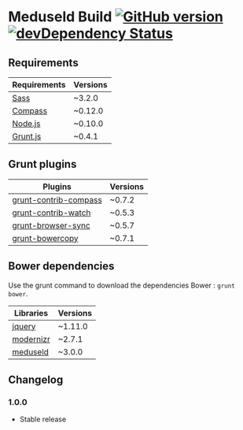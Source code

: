 # Meduseld Build [![GitHub version](https://badge.fury.io/gh/agenceepsilon%2Fmeduseld-build.png)](http://badge.fury.io/gh/agenceepsilon%2Fmeduseld-build) [![devDependency Status](https://david-dm.org/agenceepsilon/meduseld-build/dev-status.png)](https://david-dm.org/agenceepsilon/meduseld-build#info=devDependencies)

## Requirements

| Requirements                         | Versions  |
| ------------------------------------ | --------- |
| [Sass](http://sass-lang.com/)        | ~3.2.0  |
| [Compass](http://compass-style.org)  | ~0.12.0 |
| [Node.js](http://nodejs.org)         | ~0.10.0 |
| [Grunt.js](http://gruntjs.com)       | ~0.4.1  |

## Grunt plugins

| Plugins                                                                   | Versions |
| ------------------------------------------------------------------------- | -------- |
| [grunt-contrib-compass](https://github.com/gruntjs/grunt-contrib-compass) | ~0.7.2   |
| [grunt-contrib-watch](https://github.com/gruntjs/grunt-contrib-watch)     | ~0.5.3   |
| [grunt-browser-sync](https://github.com/shakyshane/grunt-browser-sync)    | ~0.5.7   |
| [grunt-bowercopy](https://github.com/timmywil/grunt-bowercopy)            | ~0.7.1   |

## Bower dependencies

Use the grunt command to download the dependencies Bower : ``grunt bower``.

| Libraries                                              | Versions |
| ------------------------------------------------------ | -------- |
| [jquery](http://jquery.com/)                           | ~1.11.0  |
| [modernizr](http://modernizr.com/)                     | ~2.7.1   |
| [meduseld](https://github.com/agenceepsilon/meduseld)  | ~3.0.0   |

## Changelog

### 1.0.0

* Stable release
